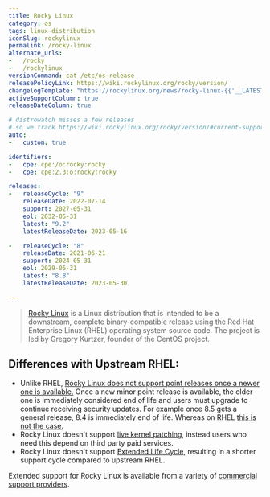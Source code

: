 ```yaml
---
title: Rocky Linux
category: os
tags: linux-distribution
iconSlug: rockylinux
permalink: /rocky-linux
alternate_urls:
-   /rocky
-   /rockylinux
versionCommand: cat /etc/os-release
releasePolicyLink: https://wiki.rockylinux.org/rocky/version/
changelogTemplate: "https://rockylinux.org/news/rocky-linux-{{'__LATEST__'|replace:'.','-'}}-ga-release/"
activeSupportColumn: true
releaseDateColumn: true

# distrowatch misses a few releases
# so we track https://wiki.rockylinux.org/rocky/version/#current-supported-releases
auto:
-   custom: true

identifiers:
-   cpe: cpe:/o:rocky:rocky
-   cpe: cpe:2.3:o:rocky:rocky

releases:
-   releaseCycle: "9"
    releaseDate: 2022-07-14
    support: 2027-05-31
    eol: 2032-05-31
    latest: "9.2"
    latestReleaseDate: 2023-05-16

-   releaseCycle: "8"
    releaseDate: 2021-06-21
    support: 2024-05-31
    eol: 2029-05-31
    latest: "8.8"
    latestReleaseDate: 2023-05-30

---
```


> [Rocky Linux](https://rockylinux.org/) is a Linux distribution that is intended to be a
> downstream, complete binary-compatible release using the Red Hat Enterprise Linux (RHEL)
> operating system source code. The project is led by Gregory Kurtzer, founder of the CentOS
> project.

## Differences with Upstream RHEL:

- Unlike RHEL, [Rocky Linux does not support point releases once a newer one is available.](https://forums.rockylinux.org/t/what-is-eol-of-rl8/3316/10)
  Once a new minor point release is available, the older one is immediately considered end of life
  and users must upgrade to continue receiving security updates. For example once 8.5 gets a general
  release, 8.4 is immediately end of life. Whereas on RHEL [this is not the case.](https://access.redhat.com/articles/rhel-eus)
- Rocky Linux doesn't support [live kernel patching](https://access.redhat.com/solutions/2206511),
  instead users who need this depend on third party paid services.
- Rocky Linux doesn't support [Extended Life Cycle](https://www.redhat.com/en/resources/els-datasheet),
  resulting in a shorter support cycle compared to upstream RHEL.

Extended support for Rocky Linux is available from a variety of [commercial support providers](https://rockylinux.org/support/).
